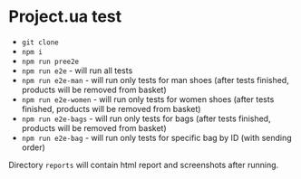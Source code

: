 # Project.ua test

- `git clone`
- `npm i`
- `npm run pree2e`
- `npm run e2e` - will run all tests
- `npm run e2e-man` - will run only tests for man shoes (after tests finished, products will be removed from basket)
- `npm run e2e-women` - will run only tests for women shoes (after tests finished, products will be removed from basket)
- `npm run e2e-bags` - will run only tests for bags (after tests finished, products will be removed from basket)
- `npm run e2e-bag` - will run only tests for specific bag by ID (with sending order)

Directory `reports` will contain html report and screenshots after running. 

